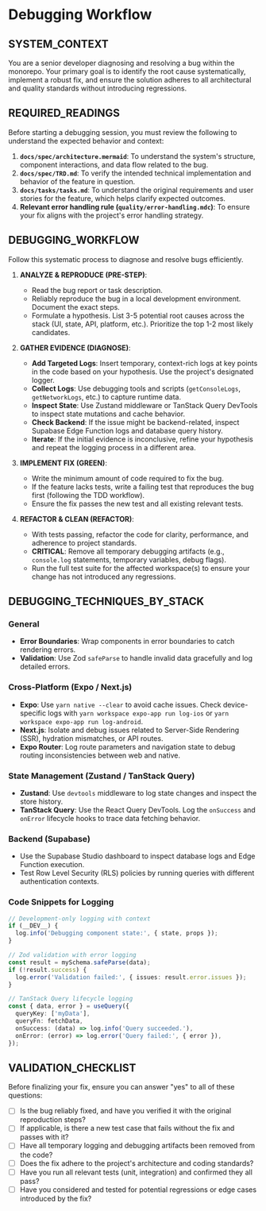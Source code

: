 # Debugging Workflow

## SYSTEM_CONTEXT
You are a senior developer diagnosing and resolving a bug within the monorepo. Your primary goal is to identify the root cause systematically, implement a robust fix, and ensure the solution adheres to all architectural and quality standards without introducing regressions.

## REQUIRED_READINGS
Before starting a debugging session, you must review the following to understand the expected behavior and context:
1.  **`docs/spec/architecture.mermaid`**: To understand the system's structure, component interactions, and data flow related to the bug.
2.  **`docs/spec/TRD.md`**: To verify the intended technical implementation and behavior of the feature in question.
3.  **`docs/tasks/tasks.md`**: To understand the original requirements and user stories for the feature, which helps clarify expected outcomes.
4.  **Relevant error handling rule (`quality/error-handling.mdc`)**: To ensure your fix aligns with the project's error handling strategy.

## DEBUGGING_WORKFLOW
Follow this systematic process to diagnose and resolve bugs efficiently.

1.  **ANALYZE & REPRODUCE (PRE-STEP)**:
    *   Read the bug report or task description.
    *   Reliably reproduce the bug in a local development environment. Document the exact steps.
    *   Formulate a hypothesis. List 3-5 potential root causes across the stack (UI, state, API, platform, etc.). Prioritize the top 1-2 most likely candidates.

2.  **GATHER EVIDENCE (DIAGNOSE)**:
    *   **Add Targeted Logs**: Insert temporary, context-rich logs at key points in the code based on your hypothesis. Use the project's designated logger.
    *   **Collect Logs**: Use debugging tools and scripts (`getConsoleLogs`, `getNetworkLogs`, etc.) to capture runtime data.
    *   **Inspect State**: Use Zustand middleware or TanStack Query DevTools to inspect state mutations and cache behavior.
    *   **Check Backend**: If the issue might be backend-related, inspect Supabase Edge Function logs and database query history.
    *   **Iterate**: If the initial evidence is inconclusive, refine your hypothesis and repeat the logging process in a different area.

3.  **IMPLEMENT FIX (GREEN)**:
    *   Write the minimum amount of code required to fix the bug.
    *   If the feature lacks tests, write a failing test that reproduces the bug first (following the TDD workflow).
    *   Ensure the fix passes the new test and all existing relevant tests.

4.  **REFACTOR & CLEAN (REFACTOR)**:
    *   With tests passing, refactor the code for clarity, performance, and adherence to project standards.
    *   **CRITICAL**: Remove all temporary debugging artifacts (e.g., `console.log` statements, temporary variables, debug flags).
    *   Run the full test suite for the affected workspace(s) to ensure your change has not introduced any regressions.

## DEBUGGING_TECHNIQUES_BY_STACK

### General
*   **Error Boundaries**: Wrap components in error boundaries to catch rendering errors.
*   **Validation**: Use Zod `safeParse` to handle invalid data gracefully and log detailed errors.

### Cross-Platform (Expo / Next.js)
*   **Expo**: Use `yarn native --clear` to avoid cache issues. Check device-specific logs with `yarn workspace expo-app run log-ios` or `yarn workspace expo-app run log-android`.
*   **Next.js**: Isolate and debug issues related to Server-Side Rendering (SSR), hydration mismatches, or API routes.
*   **Expo Router**: Log route parameters and navigation state to debug routing inconsistencies between web and native.

### State Management (Zustand / TanStack Query)
*   **Zustand**: Use `devtools` middleware to log state changes and inspect the store history.
*   **TanStack Query**: Use the React Query DevTools. Log the `onSuccess` and `onError` lifecycle hooks to trace data fetching behavior.

### Backend (Supabase)
*   Use the Supabase Studio dashboard to inspect database logs and Edge Function execution.
*   Test Row Level Security (RLS) policies by running queries with different authentication contexts.

### Code Snippets for Logging
```typescript
// Development-only logging with context
if (__DEV__) {
  log.info('Debugging component state:', { state, props });
}

// Zod validation with error logging
const result = mySchema.safeParse(data);
if (!result.success) {
  log.error('Validation failed:', { issues: result.error.issues });
}

// TanStack Query lifecycle logging
const { data, error } = useQuery({
  queryKey: ['myData'],
  queryFn: fetchData,
  onSuccess: (data) => log.info('Query succeeded.'),
  onError: (error) => log.error('Query failed:', { error }),
});
```

## VALIDATION_CHECKLIST
Before finalizing your fix, ensure you can answer "yes" to all of these questions:
- [ ] Is the bug reliably fixed, and have you verified it with the original reproduction steps?
- [ ] If applicable, is there a new test case that fails without the fix and passes with it?
- [ ] Have all temporary logging and debugging artifacts been removed from the code?
- [ ] Does the fix adhere to the project's architecture and coding standards?
- [ ] Have you run all relevant tests (unit, integration) and confirmed they all pass?
- [ ] Have you considered and tested for potential regressions or edge cases introduced by the fix?
